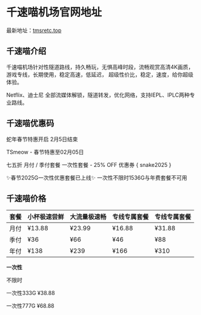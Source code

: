 # 千速喵机场官网地址

最新地址：[tmsretc.top](https://tmsrets.top/zh/#/auth/signup;referral=7NRdhgyk)

## 千速喵介绍

千速喵机场针对性隧道路线，持久畅玩，无惧高峰时段，流畅观赏高清4K画质，游戏专线，长期使用，稳定高速，低延迟， 超级性价比，稳定，速度，给你超级体验。

Netflix、迪士尼 全部流媒体解锁，隧道转发，优化网络，支持IEPL、IPLC两种专业路线。

## 千速喵优惠码

蛇年春节特惠开启 2月5日结束

TSmeow - 春节特惠至02月05日

七五折 月付 / 季付套餐 一次性套餐 - 25% OFF 优惠券 { snake2025 }

✨春节2025G一次性优惠套餐已上线✨ 一次性不限时1536G与年费套餐不可用

## 千速喵价格

|套餐|小杯极速尝鲜|大流量极速畅|专线专属套餐|专线专属套餐|
|----|----|----|----|----|
|月付|¥13.88|¥23.99|¥16.88|¥31.88|
|季付|¥36|¥66|¥46|¥88|
|年付|¥138|¥239|¥166|¥310|

**一次性**

不限时

一次性333G ¥38.88 

一次性777G ¥68.88
